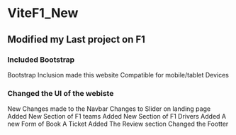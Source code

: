 # ViteF1_New

## Modified my Last project on F1

### Included Bootstrap
 Bootstrap Inclusion made this website Compatible for mobile/tablet Devices
 
 ### Changed the UI of the webiste
  New Changes made to the Navbar 
  Changes to Slider on landing page 
  Added New Section of F1 teams 
  Added New Section of F1 Drivers 
  Added A new Form of Book A Ticket 
  Added The Review section
  Changed the Footter
